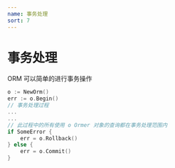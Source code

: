 ```yaml
---
name: 事务处理
sort: 7
---
```


# 事务处理

ORM 可以简单的进行事务操作

```go
o := NewOrm()
err := o.Begin()
// 事务处理过程
...
...
// 此过程中的所有使用 o Ormer 对象的查询都在事务处理范围内
if SomeError {
	err = o.Rollback()
} else {
	err = o.Commit()
}
```

